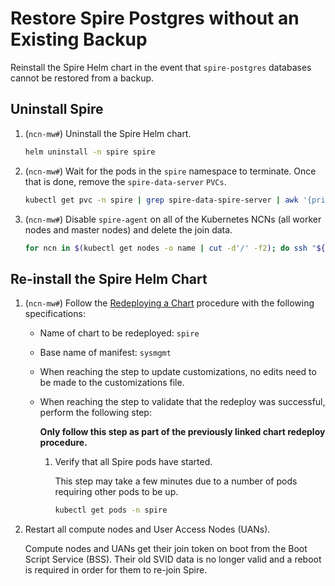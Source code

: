 # Restore Spire Postgres without an Existing Backup

Reinstall the Spire Helm chart in the event that `spire-postgres` databases cannot be restored from a backup.

## Uninstall Spire

1. (`ncn-mw#`) Uninstall the Spire Helm chart.

   ```bash
   helm uninstall -n spire spire
   ```

1. (`ncn-mw#`) Wait for the pods in the `spire` namespace to terminate. Once that is done, remove
   the `spire-data-server` `PVCs`.

   ```bash
   kubectl get pvc -n spire | grep spire-data-spire-server | awk '{print $1}' | xargs kubectl delete -n spire pvc
   ```

1. (`ncn-mw#`) Disable `spire-agent` on all of the Kubernetes NCNs (all worker nodes and
   master nodes) and delete the join data.

   ```bash
   for ncn in $(kubectl get nodes -o name | cut -d'/' -f2); do ssh "${ncn}" systemctl stop spire-agent; ssh "${ncn}" rm /var/lib/spire/data/keys.json /var/lib/spire/agent_svid.der /var/lib/spire/bundle.der; done
   ```

## Re-install the Spire Helm Chart

1. (`ncn-mw#`) Follow the [Redeploying a Chart](../CSM_product_management/Redeploying_a_Chart.md) procedure with the following specifications:

   * Name of chart to be redeployed: `spire`
   * Base name of manifest: `sysmgmt`
   * When reaching the step to update customizations, no edits need to be made to the customizations file.
   * When reaching the step to validate that the redeploy was successful, perform the following step:

      **Only follow this step as part of the previously linked chart redeploy procedure.**

      1. Verify that all Spire pods have started.

         This step may take a few minutes due to a number of pods requiring other pods to be up.

         ```bash
         kubectl get pods -n spire
         ```

1. Restart all compute nodes and User Access Nodes (UANs).

   Compute nodes and UANs get their join token on boot from the Boot Script Service
   (BSS). Their old SVID data is no longer valid and a reboot is required in order
   for them to re-join Spire.
